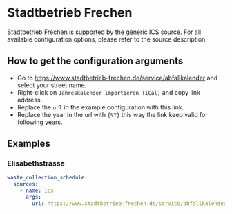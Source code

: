 # Stadtbetrieb Frechen

Stadtbetrieb Frechen is supported by the generic [ICS](/doc/source/ics.md) source. For all available configuration options, please refer to the source description.


## How to get the configuration arguments

- Go to <https://www.stadtbetrieb-frechen.de/service/abfallkalender> and select your street name.  
- Right-click on `Jahreskalender importieren (iCal)` and copy link address.
- Replace the `url` in the example configuration with this link.
- Replace the year in the url with `{%Y}` this way the link keep valid for following years.

## Examples

### Elisabethstrasse

```yaml
waste_collection_schedule:
  sources:
    - name: ics
      args:
        url: https://www.stadtbetrieb-frechen.de/service/abfallkalender/elisabethstrasse-141/{%Y}/ical
```
